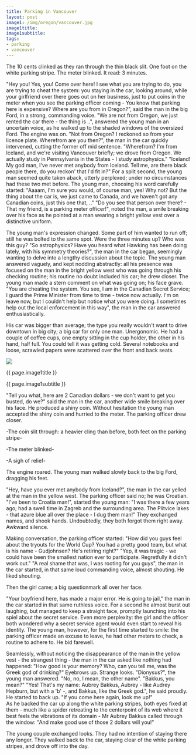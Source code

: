 ```yaml
---
title: Parking in Vancouver
layout: post
image1: /img/oregon/vancouver.jpg
image1title: 
image1subtitle: 
tags:
- parking
- vancouver
---
```


The 10 cents clinked as they ran through the thin black slit. One foot on the white parking stripe.
The meter blinked. 
It read: 3 minutes.

"Hey you! Yes, you! Come over here! I see what you are trying to do, you are trying to cheat the system: you staying in the car, looking around, while your girlfriend over there goes out on her business, just to put coins in the meter when you see the parking officer coming - You know that parking here is expensive? Where are you from in Oregon?", said the man in the big Ford, in a strong, commanding voice.
"We are not from Oregon, we just rented the car there - the thing is ..", answered the young man in an uncertain voice, as he walked up to the shaded windows of the oversized Ford. The engine was on.
"Not from Oregon? I reckoned so from your licence plate. Wherefrom are you then?", the man in the car quickly intervened, cutting the former off mid sentence.
"Wherefrom? I'm from Iceland, and we're visiting Vancouver briefly; we drove from Oregon. We actually study in Pennsylvania in the States - I study astrophysics."
"Iceland! My god man, I've never met anybody from Iceland. Tell me, are there black people there, do you reckon' that I'd fit in?"
For a split second, the young man seemed quite taken aback, utterly perplexed; under no circumstances had these two met before. 
The young man, choosing his word carefully started:
"Aaaam, I'm sure you would, of course man, yes! Why not? But the thing about the car is, we just came to Canada, and we haven't got any Canadian coins, just this one that, .."
"Do you see that person over there? - That my friend, is a parking meter officer!", noted the man, a smile breaking over his face as he pointed at a man wearing a bright yellow vest over a distinctive uniform.

The young man's expression changed. 
Some part of him wanted to run off; still he was bolted to the same spot. 
Were the three minutes up? Who was this guy?
"So astrophysics? Have you heard what Hawking has been doing lately, with his symmetry theories?", the man in the car began, seemingly wanting to delve into a lengthy discussion about the topic.
The young man answered vaguely, and kept nodding abstractly: all his presence was focused on the man in the bright yellow west who was going through his checking routine; his routine no doubt included his car; he drew closer.
The young man made a stern comment on what was going on; his face grave.
"You are cheating the system. You see, I am in the Canadian Secret Service; I guard the Prime Minister from time to time - twice now actually. I'm on leave now, but I couldn't help but notice what you were doing. I sometimes help out the local enforcement in this way", the man in the car answered enthusiastically. 

His car was bigger than average; the type you really wouldn't want to drive downtown in big city; a big car for only one man. Unergonomic. 
He had a couple of coffee cups, one empty sitting in the cup holder, the other in his hand, half full.
You could tell it was getting cold. 
Several notebooks and loose, scrawled papers were scattered over the front and back seats. 

<div id="myCarousel" class="carousel slide">
  <!-- Carousel items -->
	<div class="carousel-inner">
		<div class="active item">
			<img class="carouselImage" src=" {{ page.image1 }}"> 
			<div class="container">
				<div class="carousel-caption">
					<p class="lead"> {{ page.image1title }}</p>
					<p class="muted"> {{ page.image1subtitle }}</p>
				</div>
			</div>
		</div>
	</div>
</div>



"Tell you what, here are 2 Canadian dollars - we don't want to get you busted, do we?" said the man in the car, another wide smile breaking over his face. He produced a shiny coin. 
Without hesitation the young man accepted the shiny coin and hurried to the meter.
The parking officer drew closer.

-The coin slit through: a heavier cling than before, both feet on the parking stripe-

-The meter blinked-

-A sigh of relief-

The engine roared. The young man walked slowly back to the big Ford, dragging his feet.

"Hey, have you ever met anybody from Iceland?", the man in the car yelled at the man in the yellow west.
The parking officer said no; he was Croatian. 
"I've been to Croatia man!", started the young man: "I was there a few years ago; had a swell time in Zagreb and the surrounding area. The Plitvice lakes - that azure blue all over the place - I dug them man!"
They exchanged names, and shook hands. Undoubtedly, they both forgot them right away. Awkward silence.

Making conversation, the parking officer started:
"How did you guys feel about the tryouts for the World Cup? You had a pretty good team, but what is his name - Gudjohnsen? He's retiring right?" 
"Yep, it was tragic - we could have been the smallest nation ever to participate. Regretfully it didn't work out."
"A real shame that was, I was rooting for you guys", the man in the car started, in that same loud commanding voice, almost shouting. He liked shouting.

Then the girl came; a big questionmark all over her face.

"Your boyfriend here, has made a major error. He is going to jail," the man in the car started in that same ruthless voice. 
For a second he almost burst out laughing, but managed to keep a straight face, promptly launching into his spiel about the secret service.
Even more perplexity: the girl and the officer both wondered why a secret service agent would even start to reveal his identity.
The young man, however, for the first time started to smile: the parking officer made an excuse to leave, he had other meters to check, a routine to adhere to. 
He bid farewell.

Seamlessly, without noticing the disappearance of the man in the yellow vest - the strangest thing - the man in the car asked like nothing had happened:
"How good is your memory? Who, can you tell me, was the Greek god of drinking?"
Eyebrows up. 
Strange looks.
"Dionysus?", the young man answered.
"No, no, I mean, the other name".
"Bakkus, you mean?" 
"Yes! That's my name: Aubrey Bakkus, Aubrey - like Audrey Hepburn, but with a 'b' -, and Bakkus, like the Greek god.", he said proudly. 
He started to back up. 
"If you come here again, look me up!"  
As he backed the car up along the white parking stripes, both eyes fixed at them - much like a spider retreating to the centerpoint of its web where it best feels the vibrations of its domain - Mr Aubrey Bakkus called through the window: "And make good use of those 2 dollars will you!"

The young couple exchanged looks. 
They had no intention of staying there any longer.
They walked back to the car, staying clear of the white parking stripes, and drove off into the day.
